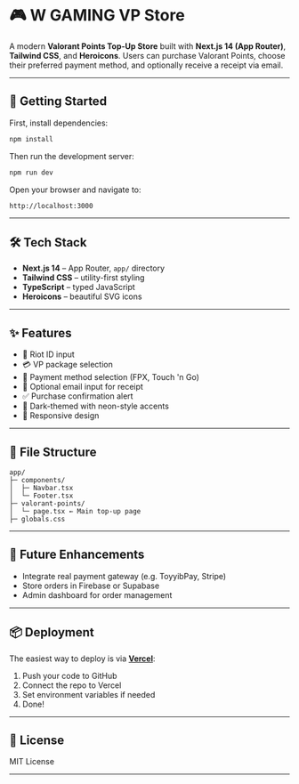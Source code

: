 # 🎮 W GAMING VP Store

A modern **Valorant Points Top-Up Store** built with **Next.js 14 (App Router)**, **Tailwind CSS**, and **Heroicons**. Users can purchase Valorant Points, choose their preferred payment method, and optionally receive a receipt via email.

---

## 🚀 Getting Started

First, install dependencies:

```bash
npm install
```

Then run the development server:

```bash
npm run dev
```

Open your browser and navigate to:

```
http://localhost:3000
```

---

## 🛠️ Tech Stack

* **Next.js 14** – App Router, `app/` directory
* **Tailwind CSS** – utility-first styling
* **TypeScript** – typed JavaScript
* **Heroicons** – beautiful SVG icons
---

## ✨ Features

* 💬 Riot ID input
* 💳 VP package selection
* 🧾 Payment method selection (FPX, Touch 'n Go)
* 📩 Optional email input for receipt
* ✅ Purchase confirmation alert
* 🎨 Dark-themed with neon-style accents
* 📱 Responsive design

---

## 🧪 File Structure

```
app/
├─ components/
│  ├─ Navbar.tsx
│  └─ Footer.tsx
├─ valorant-points/
│  └─ page.tsx ← Main top-up page
├─ globals.css
```

---

## 🧠 Future Enhancements

* Integrate real payment gateway (e.g. ToyyibPay, Stripe)
* Store orders in Firebase or Supabase
* Admin dashboard for order management

---

## 📦 Deployment

The easiest way to deploy is via **[Vercel](https://vercel.com/)**:

1. Push your code to GitHub
2. Connect the repo to Vercel
3. Set environment variables if needed
4. Done!

---

## 📄 License

MIT License

---

